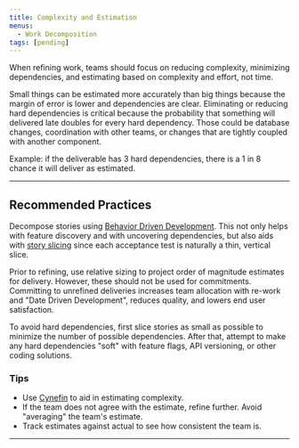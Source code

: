 ```yaml
---
title: Complexity and Estimation
menus:
  - Work Decomposition
tags: [pending]
---
```


When refining work, teams should focus on reducing complexity, minimizing
dependencies, and estimating based on complexity and effort, not time.

Small things can be estimated more accurately than big things because the margin
of error is lower and dependencies are clear. Eliminating or reducing
hard dependencies is critical because the probability that something will
delivered late doubles for every hard dependency. Those
could be database changes, coordination with other teams, or changes that are
tightly coupled with another component.

Example: if the deliverable has 3 hard dependencies, there is a 1 in 8 chance it
will deliver as estimated.

---

## Recommended Practices

Decompose stories using [Behavior Driven Development](./behavior-driven-development.html).
This not only helps with feature discovery and with uncovering dependencies, but
also aids with [story slicing](./story-slicing.html) since each acceptance test
is naturally a thin, vertical
slice.

Prior to refining, use relative sizing to project order of magnitude estimates
for delivery. However, these should not be used for commitments. Committing to
unrefined deliveries increases team allocation with re-work and "Date Driven
Development", reduces quality, and lowers end user satisfaction.

To avoid hard dependencies, first slice stories as small as possible to minimize
the number of possible dependencies. After that, attempt to make any hard
dependencies "soft" with feature flags, API versioning, or other coding
solutions.

### Tips

- Use [Cynefin](https://en.wikipedia.org/wiki/Cynefin_framework) to aid in
  estimating complexity.
- If the team does not agree with the estimate, refine further. Avoid "averaging"
  the team's estimate.
- Track estimates against actual to see how consistent the team is.

---

